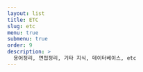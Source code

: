 ```yaml
---
layout: list
title: ETC
slug: etc
menu: true
submenu: true
order: 9
description: >
  용어정리, 면접정리, 기타 지식, 데이터베이스, etc
---
```

